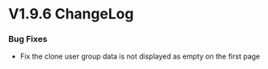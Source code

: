 # V1.9.6 ChangeLog

### Bug Fixes
* Fix the clone user group data is not displayed as empty on the first page
